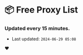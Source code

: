# :package: Free Proxy List
### Updated every 15 minutes.

- Last updated: `2024-06-29 05:08`

:heart:

